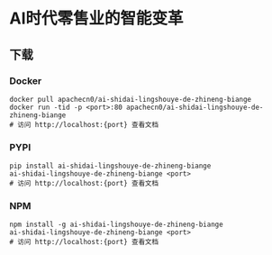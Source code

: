 # AI时代零售业的智能变革

## 下载

### Docker

```
docker pull apachecn0/ai-shidai-lingshouye-de-zhineng-biange
docker run -tid -p <port>:80 apachecn0/ai-shidai-lingshouye-de-zhineng-biange
# 访问 http://localhost:{port} 查看文档
```

### PYPI

```
pip install ai-shidai-lingshouye-de-zhineng-biange
ai-shidai-lingshouye-de-zhineng-biange <port>
# 访问 http://localhost:{port} 查看文档
```

### NPM

```
npm install -g ai-shidai-lingshouye-de-zhineng-biange
ai-shidai-lingshouye-de-zhineng-biange <port>
# 访问 http://localhost:{port} 查看文档
```